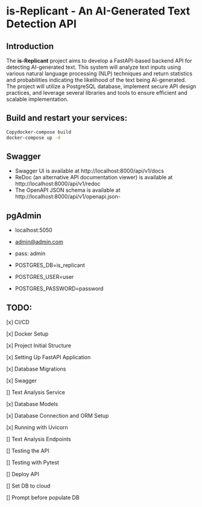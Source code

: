 
# is-Replicant - An AI-Generated Text Detection API

## Introduction

The **is-Replicant** project aims to develop a FastAPI-based backend API for detecting AI-generated text. This system will analyze text inputs using various natural language processing (NLP) techniques and return statistics and probabilities indicating the likelihood of the text being AI-generated. The project will utilize a PostgreSQL database, implement secure API design practices, and leverage several libraries and tools to ensure efficient and scalable implementation.


## Build and restart your services:

```bash bash
Copydocker-compose build
docker-compose up -d
```

## Swagger
- Swagger UI is available at http://localhost:8000/api/v1/docs
- ReDoc (an alternative API documentation viewer) is available at http://localhost:8000/api/v1/redoc
- The OpenAPI JSON schema is available at http://localhost:8000/api/v1/openapi.json- 

## pgAdmin
- localhost:5050
- admin@admin.com
- pass: admin

- POSTGRES_DB=is_replicant
- POSTGRES_USER=user
- POSTGRES_PASSWORD=password

## TODO: 

[x] CI/CD

[x] Docker Setup

[x] Project Initial Structure

[x] Setting Up FastAPI Application

[x] Database Migrations

[x] Swagger

[] Text Analysis Service

[x] Database Models

[x] Database Connection and ORM Setup

[x] Running with Uvicorn

[] Text Analysis Endpoints

[] Testing the API

[] Testing with Pytest

[] Deploy API

[] Set DB to cloud

[] Prompt before populate DB